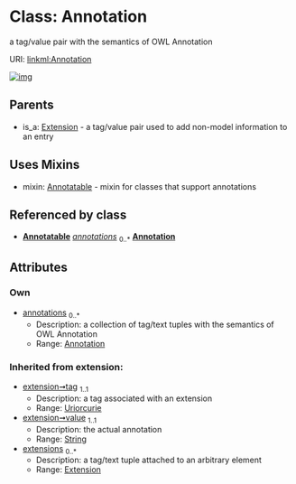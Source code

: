 
# Class: Annotation


a tag/value pair with the semantics of OWL Annotation

URI: [linkml:Annotation](https://w3id.org/linkml/Annotation)


[![img](https://yuml.me/diagram/nofunky;dir:TB/class/[Extension],[Annotation]<annotations%200..*-++[Annotation&#124;tag(i):uriorcurie;value(i):string],[Annotation]uses%20-.->[Annotatable],[Extension]^-[Annotation],[Annotatable])](https://yuml.me/diagram/nofunky;dir:TB/class/[Extension],[Annotation]<annotations%200..*-++[Annotation&#124;tag(i):uriorcurie;value(i):string],[Annotation]uses%20-.->[Annotatable],[Extension]^-[Annotation],[Annotatable])

## Parents

 *  is_a: [Extension](Extension.md) - a tag/value pair used to add non-model information to an entry

## Uses Mixins

 *  mixin: [Annotatable](Annotatable.md) - mixin for classes that support annotations

## Referenced by class

 *  **[Annotatable](Annotatable.md)** *[annotations](annotations.md)*  <sub>0..\*</sub>  **[Annotation](Annotation.md)**

## Attributes


### Own

 * [annotations](annotations.md)  <sub>0..\*</sub>
     * Description: a collection of tag/text tuples with the semantics of OWL Annotation
     * Range: [Annotation](Annotation.md)

### Inherited from extension:

 * [extension➞tag](extension_tag.md)  <sub>1..1</sub>
     * Description: a tag associated with an extension
     * Range: [Uriorcurie](types/Uriorcurie.md)
 * [extension➞value](extension_value.md)  <sub>1..1</sub>
     * Description: the actual annotation
     * Range: [String](types/String.md)
 * [extensions](extensions.md)  <sub>0..\*</sub>
     * Description: a tag/text tuple attached to an arbitrary element
     * Range: [Extension](Extension.md)
